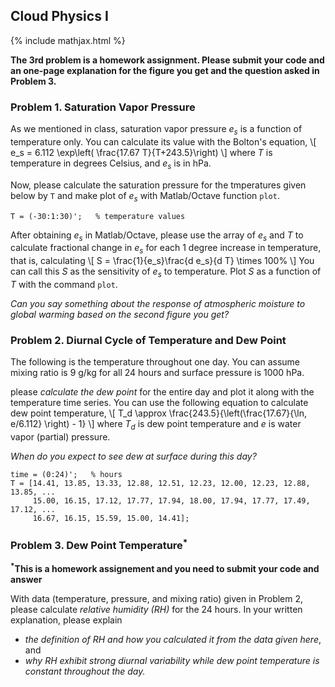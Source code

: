## Cloud Physics I
{% include mathjax.html %} 

**The 3rd problem is a homework assignment. Please submit your code and an one-page explanation for the figure you get and the question asked in Problem 3.**

### Problem 1. Saturation Vapor Pressure

As we mentioned in class, saturation vapor pressure _e<sub>s</sub>_ is a function of temperature only. You can calculate its value with the Bolton's equation,
\\[
e_s = 6.112 \exp\left( \frac{17.67 T}{T+243.5}\right)
\\]
where _T_ is temperature in degrees Celsius, and _e<sub>s</sub>_ is in hPa.

Now, please calculate the saturation pressure for the tmperatures given below by `T` and make plot of _e<sub>s</sub>_ with Matlab/Octave function `plot`.
```
T = (-30:1:30)';   % temperature values
```

After obtaining _e<sub>s</sub>_ in Matlab/Octave, please use the array of _e<sub>s</sub>_ and _T_ to calculate fractional change in _e<sub>s</sub>_ for each 1 degree increase in temperature, that is, calculating 
\\[
S = \frac{1}{e_s}\frac{d e_s}{d T} \times 100\%
\\]
You can call this _S_ as the sensitivity of _e<sub>s</sub>_ to temperature. Plot _S_ as a function of _T_ with the command `plot`.

_Can you say something about the response of atmospheric moisture to global warming based on the second figure you get?_


### Problem 2. Diurnal Cycle of Temperature and Dew Point

The following is the temperature throughout one day. You can assume mixing ratio is 9 g/kg for all 24 hours and surface pressure is 1000 hPa.

please _calculate the dew point_ for the entire day and plot it along with the temperature time series. You can use the following equation to calculate dew point temperature, 
\\[
T_d \approx \frac{243.5}{\left(\frac{17.67}{\ln\, e/6.112} \right) - 1}
\\]
where _T<sub>d</sub>_ is dew point temperature and _e_ is water vapor (partial) pressure.


_When do you expect to see dew at surface during this day?_

```
time = (0:24)';   % hours
T = [14.41, 13.85, 13.33, 12.88, 12.51, 12.23, 12.00, 12.23, 12.88, 13.85, ...
     15.00, 16.15, 17.12, 17.77, 17.94, 18.00, 17.94, 17.77, 17.49, 17.12, ...
     16.67, 16.15, 15.59, 15.00, 14.41];
```

### Problem 3. Dew Point Temperature<sup>*</sup>

**<sup>*</sup>This is a homework assignement and you need to submit your code and answer**

With data (temperature, pressure, and mixing ratio) given in Problem 2, please calculate _relative humidity (RH)_ for the 24 hours. In your written explanation, please explain
* _the definition of RH and how you calculated it from the data given here_, and 
* _why RH exhibit strong diurnal variability while dew point temperature is constant throughout the day._





